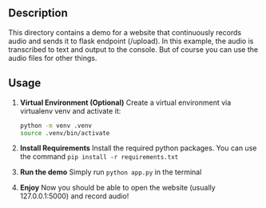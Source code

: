 ## Description
This directory contains a demo for a website that continuously records audio and sends it to flask endpoint (/upload). In this example, the audio is transcribed to text and output to the console.
But of course you can use the audio files for other things.

## Usage

1. **Virtual Environment (Optional)** Create a virtual environment via virtualenv venv and activate it:
    
    ```bash
    python -m venv .venv
    source .venv/bin/activate
    ```
2. **Install Requirements** Install the required python packages. You can use the command `pip install -r requirements.txt`
3. **Run the demo** Simply run `python app.py` in the terminal
4. **Enjoy** Now you should be able to open the website (usually 127.0.0.1:5000) and record audio!
